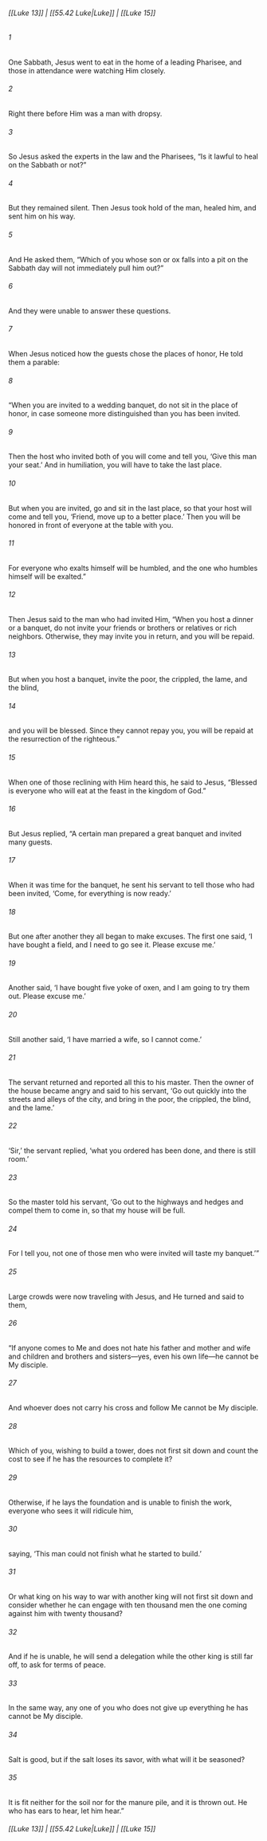 
###### [[Luke 13]] | [[55.42 Luke|Luke]] | [[Luke 15]]

###### 1
One Sabbath, Jesus went to eat in the home of a leading Pharisee, and those in attendance were watching Him closely.
###### 2
Right there before Him was a man with dropsy.
###### 3
So Jesus asked the experts in the law and the Pharisees, “Is it lawful to heal on the Sabbath or not?”
###### 4
But they remained silent. Then Jesus took hold of the man, healed him, and sent him on his way.
###### 5
And He asked them, “Which of you whose son or ox falls into a pit on the Sabbath day will not immediately pull him out?”
###### 6
And they were unable to answer these questions.
###### 7
When Jesus noticed how the guests chose the places of honor, He told them a parable:
###### 8
“When you are invited to a wedding banquet, do not sit in the place of honor, in case someone more distinguished than you has been invited.
###### 9
Then the host who invited both of you will come and tell you, ‘Give this man your seat.’ And in humiliation, you will have to take the last place.
###### 10
But when you are invited, go and sit in the last place, so that your host will come and tell you, ‘Friend, move up to a better place.’ Then you will be honored in front of everyone at the table with you.
###### 11
For everyone who exalts himself will be humbled, and the one who humbles himself will be exalted.”
###### 12
Then Jesus said to the man who had invited Him, “When you host a dinner or a banquet, do not invite your friends or brothers or relatives or rich neighbors. Otherwise, they may invite you in return, and you will be repaid.
###### 13
But when you host a banquet, invite the poor, the crippled, the lame, and the blind,
###### 14
and you will be blessed. Since they cannot repay you, you will be repaid at the resurrection of the righteous.”
###### 15
When one of those reclining with Him heard this, he said to Jesus, “Blessed is everyone who will eat at the feast in the kingdom of God.”
###### 16
But Jesus replied, “A certain man prepared a great banquet and invited many guests.
###### 17
When it was time for the banquet, he sent his servant to tell those who had been invited, ‘Come, for everything is now ready.’
###### 18
But one after another they all began to make excuses. The first one said, ‘I have bought a field, and I need to go see it. Please excuse me.’
###### 19
Another said, ‘I have bought five yoke of oxen, and I am going to try them out. Please excuse me.’
###### 20
Still another said, ‘I have married a wife, so I cannot come.’
###### 21
The servant returned and reported all this to his master. Then the owner of the house became angry and said to his servant, ‘Go out quickly into the streets and alleys of the city, and bring in the poor, the crippled, the blind, and the lame.’
###### 22
‘Sir,’ the servant replied, ‘what you ordered has been done, and there is still room.’
###### 23
So the master told his servant, ‘Go out to the highways and hedges and compel them to come in, so that my house will be full.
###### 24
For I tell you, not one of those men who were invited will taste my banquet.’”
###### 25
Large crowds were now traveling with Jesus, and He turned and said to them,
###### 26
“If anyone comes to Me and does not hate his father and mother and wife and children and brothers and sisters—yes, even his own life—he cannot be My disciple.
###### 27
And whoever does not carry his cross and follow Me cannot be My disciple.
###### 28
Which of you, wishing to build a tower, does not first sit down and count the cost to see if he has the resources to complete it?
###### 29
Otherwise, if he lays the foundation and is unable to finish the work, everyone who sees it will ridicule him,
###### 30
saying, ‘This man could not finish what he started to build.’
###### 31
Or what king on his way to war with another king will not first sit down and consider whether he can engage with ten thousand men the one coming against him with twenty thousand?
###### 32
And if he is unable, he will send a delegation while the other king is still far off, to ask for terms of peace.
###### 33
In the same way, any one of you who does not give up everything he has cannot be My disciple.
###### 34
Salt is good, but if the salt loses its savor, with what will it be seasoned?
###### 35
It is fit neither for the soil nor for the manure pile, and it is thrown out. He who has ears to hear, let him hear.”

###### [[Luke 13]] | [[55.42 Luke|Luke]] | [[Luke 15]]
